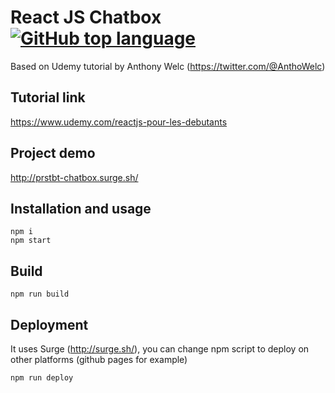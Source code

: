 # React JS Chatbox  [![GitHub top language](https://img.shields.io/github/languages/top/proustibat/react-js-chatbox.svg)](https://github.com/proustibat/react-js-chatbox)

Based on Udemy tutorial by Anthony Welc (https://twitter.com/@AnthoWelc)

## Tutorial link
https://www.udemy.com/reactjs-pour-les-debutants

## Project demo
http://prstbt-chatbox.surge.sh/

## Installation and usage

```
npm i
npm start
```

## Build
```
npm run build
```

## Deployment
It uses Surge (http://surge.sh/), you can change npm script to deploy on other platforms (github pages for example)
```
npm run deploy
```

